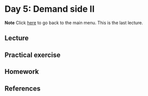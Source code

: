 <!-- +++
title = "Day 5"
hascode = true
date = Date(2021, 9, 10)
+++-->

# Day 5: Demand side II
**Note**
Click [here](index) to go back to the main menu. This is the last lecture.

<!-- \toc -->

## Lecture

## Practical exercise

## Homework

## References
